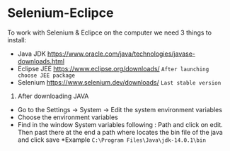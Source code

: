 # Selenium-Eclipce
To work with Selenium & Eclipce on the computer we need 3 things to install:
* Java JDK https://www.oracle.com/java/technologies/javase-downloads.html
* Eclipse JEE https://www.eclipse.org/downloads/ `After launching choose JEE package`
* Selenium https://www.selenium.dev/downloads/ `Last stable version`

1. After downloading JAVA 
  * Go to the Settings -> System -> Edit the system environment variables
  * Choose the environment variables
  * Find in the window System variables following : Path and click on edit. Then past there at the end a path where locates the bin file of the java and click save
    *Example `C:\Program Files\Java\jdk-14.0.1\bin` 
